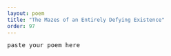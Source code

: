 ```yaml
---
layout: poem
title: "The Mazes of an Entirely Defying Existence"
order: 97
---
```


<pre>
paste your poem here
</pre>
